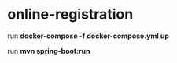 # online-registration

run **docker-compose -f docker-compose.yml up**


run **mvn spring-boot:run**
